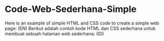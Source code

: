 # Code-Web-Sederhana-Simple
Here is an example of simple HTML and CSS code to create a simple web page: (EN)
Berikut adalah contoh kode HTML dan CSS sederhana untuk membuat sebuah halaman web sederhana: (ID)
